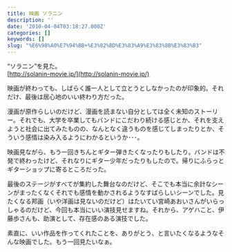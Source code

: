 ```yaml
---
title: 映画 ソラニン
description: ''
date: '2010-04-04T03:18:27.000Z'
categories: []
keywords: []
slug: "%E6%98%A0%E7%94%BB+%E3%82%BD%E3%83%A9%E3%83%8B%E3%83%B3"
---
```

“ソラニン”を見た。   
[http://solanin-movie.jp/](http://solanin-movie.jp/)

映画が終わっても、しばらく誰一人として立とうとしなかったのが印象的。それだけ、最後は居心地のいい終わり方だった。

漫画が原作らしいのだけど、漫画を読まない自分としては全く未知のストーリー。それでも、大学を卒業してもバンドにこだわり続ける感じとか、それを支えようと社会に出てみたものの、なんとなく違うものを感じてしまったりとか、そういう感情は染み入るようにわかるというか･･･。

映画見ながら、もう一回きちんとギター弾きたくなったりもしたり。バンドは不発で終わったけど、それなりにギター少年だったりもしたので。帰りにふらっとギターショップに寄るところだった。

最後のステージがすべてが集約した舞台なのだけど、そこでも本当に余計なシーンがまったくなくそれでも感情を動かされるようなすばらしいシーンでした。見たくなる邦画（いや洋画は見ないのだけど）はたいてい宮崎あおいさんがいらっしゃるのだけど、今回も本当にいい演技見せますね。それから、アゲハこと、伊藤歩さんも、助演として、存在感のある演技でした。

素直に、いい作品を作ってくれたことを、ありがとう、と言いたくなるようなそんな映画でした。もう一回見たいなぁ。